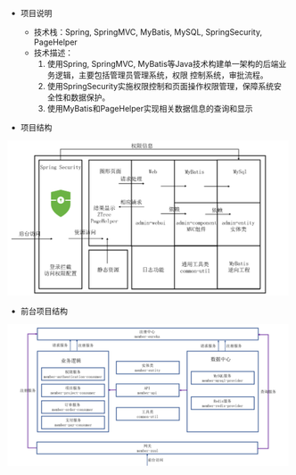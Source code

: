 - 项目说明
  - 技术栈：Spring, SpringMVC, MyBatis, MySQL, SpringSecurity, PageHelper 
  - 技术描述： 
    1. 使用Spring, SpringMVC, MyBatis等Java技术构建单一架构的后端业务逻辑，主要包括管理员管理系统，权限 控制系统，审批流程。 
    2. 使用SpringSecurity实施权限控制和页面操作权限管理，保障系统安全性和数据保护。 
    3. 使用MyBatis和PageHelper实现相关数据信息的查询和显示


- 项目结构

<img src=".\ZCW_MarkDownPhoto\后台结构示意图.png" alt="后台结构示意" style="zoom:100%;" />

- 前台项目结构

<img src=".\ZCW_MarkDownPhoto\前台结构示意图.png" alt="前台结构示意" style="zoom:100%;" />
